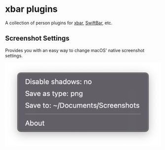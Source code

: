 # xbar plugins

A collection of person plugins for [xbar][xbar], [SwiftBar][swiftbar], etc.

## Screenshot Settings

Provides you with an easy way to change macOS' native screenshot settings.

![Screenshot Settings](./assets/screenshot-settings-preview.png)

<!-- References -->

[swiftbar]: https://github.com/swiftbar/SwiftBar
[xbar]: https://github.com/matryer/xbar
